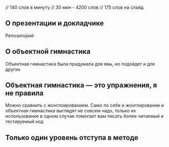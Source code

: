 // 140 слов в минуту
// 30 мин - 4200 слов
// 175 слов на слайд

О презентации и докладчике
----------
Репозиторий


О объектной гимнастика
----------
Объектная гимнастика была придумала для явы, но подойдет и для других


Объектная гимнастика — это упражнения, я не правила
----------

Можно сравнить с жонглоированием. Само по себе и жонглирование и объектная гимнастика 
выглядят не совсем надо, только их использование в одном случае
помогает вам писать более читаемый и тестируемый код


Только один уровень отступа в методе
----------
